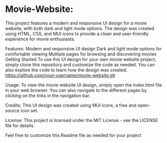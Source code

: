 # Movie-Website:
This project features a modern and responsive UI design for a movie website, with both dark and light mode options. The design was created using HTML, CSS, and MUI icons to provide a clean and user-friendly experience for movie enthusiasts.

Features:
Modern and responsive UI design
Dark and light mode options for comfortable viewing
Multiple pages for browsing and discovering movies
Getting Started
To use this UI design for your own movie website project, simply clone this repository and customize the code as needed. You can also explore the code to learn how the design was created.  https://github.com/your-username/movie-website.git

Usage:
To view the movie website UI design, simply open the index.html file in your web browser. You can also navigate to the different pages by clicking on the links in the navigation bar.

Credits:
This UI design was created using MUI icons, a free and open-source icon set.

License:
This project is licensed under the MIT License - see the LICENSE file for details.

Feel free to customize this Readme file as needed for your project

